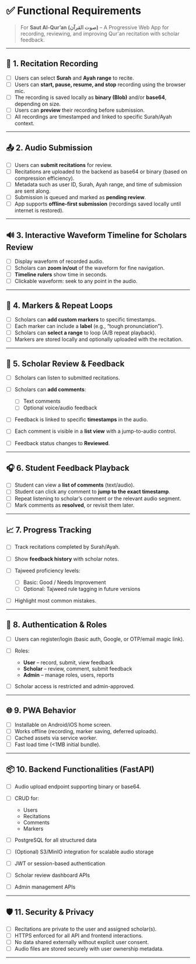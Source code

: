 # ✅ Functional Requirements

> For **Saut Al-Qur’an (صوت القرآن)** – A Progressive Web App for recording, reviewing, and improving Qur'an recitation with scholar feedback.

---

## 🎤 1. **Recitation Recording**

-   [ ] Users can select **Surah** and **Ayah range** to recite.
-   [ ] Users can **start, pause, resume, and stop** recording using the browser mic.
-   [ ] The recording is saved locally as **binary (Blob)** and/or **base64**, depending on size.
-   [ ] Users can **preview** their recording before submission.
-   [ ] All recordings are timestamped and linked to specific Surah/Ayah context.

---

## 📤 2. **Audio Submission**

-   [ ] Users can **submit recitations** for review.
-   [ ] Recitations are uploaded to the backend as base64 or binary (based on compression efficiency).
-   [ ] Metadata such as user ID, Surah, Ayah range, and time of submission are sent along.
-   [ ] Submission is queued and marked as **pending review**.
-   [ ] App supports **offline-first submission** (recordings saved locally until internet is restored).

---

## 🔊 3. **Interactive Waveform Timeline for Scholars Review**

-   [ ] Display waveform of recorded audio.
-   [ ] Scholars can **zoom in/out** of the waveform for fine navigation.
-   [ ] **Timeline rulers** show time in seconds.
-   [ ] Clickable waveform: seek to any point in the audio.

---

## 🔖 4. **Markers & Repeat Loops**

-   [ ] Scholars can **add custom markers** to specific timestamps.
-   [ ] Each marker can include a **label** (e.g., “tough pronunciation”).
-   [ ] Scholars can **select a range** to loop (A/B repeat playback).
-   [ ] Markers are stored locally and optionally uploaded with the recitation.

---

## 💬 5. **Scholar Review & Feedback**

-   [ ] Scholars can listen to submitted recitations.
-   [ ] Scholars can **add comments**:

    -   [ ] Text comments
    -   [ ] Optional voice/audio feedback

-   [ ] Feedback is linked to specific **timestamps** in the audio.
-   [ ] Each comment is visible in a **list view** with a jump-to-audio control.
-   [ ] Feedback status changes to **Reviewed**.

---

## 🎧 6. **Student Feedback Playback**

-   [ ] Student can view a **list of comments** (text/audio).
-   [ ] Student can click any comment to **jump to the exact timestamp**.
-   [ ] Repeat listening to scholar’s comment or the relevant audio segment.
-   [ ] Mark comments as **resolved**, or revisit them later.

---

## 📈 7. **Progress Tracking**

-   [ ] Track recitations completed by Surah/Ayah.
-   [ ] Show **feedback history** with scholar notes.
-   [ ] Tajweed proficiency levels:

    -   [ ] Basic: Good / Needs Improvement
    -   [ ] Optional: Tajweed rule tagging in future versions

-   [ ] Highlight most common mistakes.

---

## 🔐 8. **Authentication & Roles**

-   [ ] Users can register/login (basic auth, Google, or OTP/email magic link).
-   [ ] Roles:

    -   **User** – record, submit, view feedback
    -   **Scholar** – review, comment, submit feedback
    -   **Admin** – manage roles, users, reports

-   [ ] Scholar access is restricted and admin-approved.

---

## 🌐 9. **PWA Behavior**

-   [ ] Installable on Android/iOS home screen.
-   [ ] Works offline (recording, marker saving, deferred uploads).
-   [ ] Cached assets via service worker.
-   [ ] Fast load time (<1MB initial bundle).

---

## 📦 10. **Backend Functionalities (FastAPI)**

-   [ ] Audio upload endpoint supporting binary or base64.
-   [ ] CRUD for:

    -   Users
    -   Recitations
    -   Comments
    -   Markers

-   [ ] PostgreSQL for all structured data
-   [ ] (Optional) S3/MinIO integration for scalable audio storage
-   [ ] JWT or session-based authentication
-   [ ] Scholar review dashboard APIs
-   [ ] Admin management APIs

---

## 🛡️ 11. **Security & Privacy**

-   [ ] Recitations are private to the user and assigned scholar(s).
-   [ ] HTTPS enforced for all API and frontend interactions.
-   [ ] No data shared externally without explicit user consent.
-   [ ] Audio files are stored securely with user ownership metadata.

---
